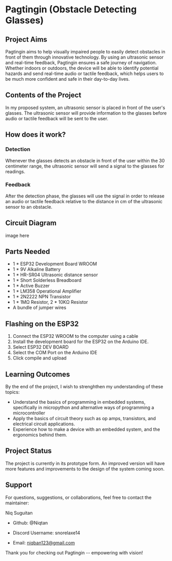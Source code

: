 
# Pagtingin (Obstacle Detecting Glasses)

## Project Aims

Pagtingin aims to help visually impaired people to easily detect obstacles in front of them through innovative technology. By using an ultrasonic sensor and real-time feedback, Pagtingin ensures a safe journey of navigation. Whether indoors or outdoors, the device will be able to identify potential hazards and send real-time audio or tactile feedback, which helps users to be much more confident and safe in their day-to-day lives.

## Contents of the Project

In my proposed system, an ultrasonic sensor is placed in front of the user's glasses. The ultrasonic sensor will provide information to the glasses before audio or tactile feedback will be sent to the user.

## How does it work?

### Detection
Whenever the glasses detects an obstacle in front of the user within the 30 centimeter range, the ultrasonic sensor will send a signal to the glasses for readings.

### Feedback
After the detection phase, the glasses will use the signal in order to release an audio or tactile feedback relative to the distance in cm of the ultrasonic sensor to an obstacle.

## Circuit Diagram
image here

## Parts Needed
- 1 * ESP32 Development Board WROOM
- 1 * 9V Alkaline Battery
- 1 * HR-SR04 Ultrasonic distance sensor
- 1 * Short Solderless Breadboard
- 1 * Active Buzzer
- 1 * LM358 Operational Amplifier
- 1 * 2N2222 NPN Transistor
- 1 * 1MΩ Resistor, 2 * 10KΩ Resistor  
- A bundle of jumper wires


## Flashing on the ESP32
1.  Connect the ESP32 WROOM to the computer using a cable
2.  Install the development board for the ESP32 on the Arduino IDE.
3.  Select ESP32 DEV BOARD 
4. Select the COM Port on the Arduino IDE
5. Click compile and upload

## Learning Outcomes

By the end of the project, I wish to strenghthen my understanding of these topics:

- Understand the basics of programming in embedded systems, specifically in micropython and alternative ways of programming a microcontroller
- Apply the basics of circuit theory such as op amps, transistors, and electrical circuit applications.
- Experience how to make a device with an embedded system, and the ergonomics behind them.

## Project Status
The project is currently in its prototype form. An improved version will have more features and improvements to the design of the system coming soon. 

## Support

For questions, suggestions, or collaborations, feel free to contact the maintainer:

Niq Suguitan

- Github: @Niqtan

- Discord Username: snorelaxe14

- Email: niqban123@gmail.com

Thank you for checking out Pagtingin -- empowering with vision!
